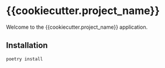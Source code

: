 # {{cookiecutter.project_name}}

Welcome to the {{cookiecutter.project_name}}
application.

## Installation

``poetry install``
